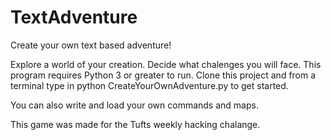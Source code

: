 TextAdventure
=============

Create your own text based adventure!

Explore a world of your creation. Decide what chalenges you will face. This program requires Python 3 or greater to run. Clone this project and from a terminal type in python CreateYourOwnAdventure.py to get started. 

You can also write and load your own commands and maps. 

This game was made for the Tufts weekly hacking chalange.